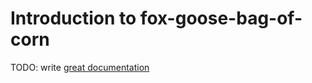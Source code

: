# Introduction to fox-goose-bag-of-corn

TODO: write [great documentation](http://jacobian.org/writing/what-to-write/)
